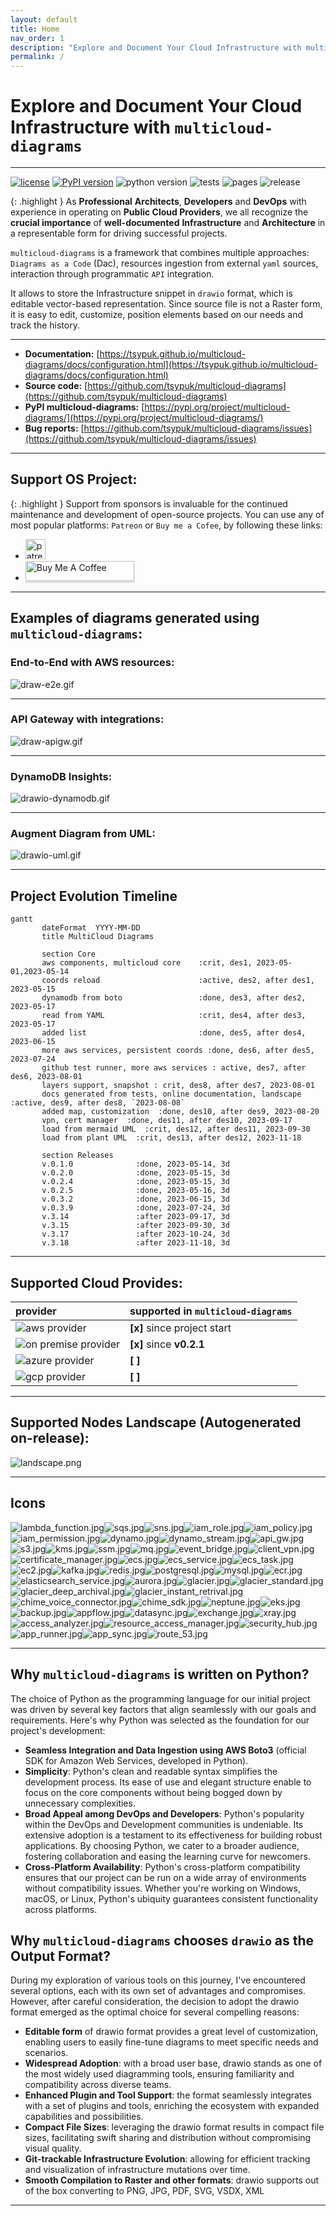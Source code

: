 ```yaml
---
layout: default
title: Home
nav_order: 1
description: "Explore and Document Your Cloud Infrastructure with multicloud-diagrams"
permalink: /
---
```


# Explore and Document Your Cloud Infrastructure with ``multicloud-diagrams``

---
[![license](https://img.shields.io/badge/license-MIT-blue.svg)](/LICENSE)
[![PyPI version](https://badge.fury.io/py/multicloud-diagrams.svg)](https://badge.fury.io/py/multicloud-diagrams)
![python version](https://img.shields.io/badge/python-%3E%3D%203.7-blue?logo=python)
![tests](https://github.com/tsypuk/multicloud-diagrams/workflows/Run%20tests/badge.svg?branch=main)
![pages](https://github.com/tsypuk/multicloud-diagrams/actions/workflows/pages.yml/badge.svg)
![release](https://github.com/tsypuk/multicloud-diagrams/actions/workflows/release.yaml/badge.svg)

{: .highlight }
As **Professional** **Architects**, **Developers** and **DevOps**  with experience in operating on **Public Cloud Providers**, we all recognize the **crucial importance** of **well-documented**
**Infrastructure** and **Architecture** in a representable form for driving successful projects. 

``multicloud-diagrams`` is a framework that combines multiple approaches: ``Diagrams as a Code`` (Dac), resources ingestion from external ``yaml`` sources, interaction through programmatic ``API`` integration.

It allows to store the Infrastructure snippet in ``drawio`` format, which is editable vector-based representation. 
Since source file is not a Raster form, it is easy to edit, customize, position elements based on our needs and track the history.

---
 
- **Documentation:** [https://tsypuk.github.io/multicloud-diagrams/docs/configuration.html](https://tsypuk.github.io/multicloud-diagrams/docs/configuration.html)
- **Source code:** [https://github.com/tsypuk/multicloud-diagrams](https://github.com/tsypuk/multicloud-diagrams)
- **PyPI multicloud-diagrams:** [https://pypi.org/project/multicloud-diagrams/](https://pypi.org/project/multicloud-diagrams/)
- **Bug reports:** [https://github.com/tsypuk/multicloud-diagrams/issues](https://github.com/tsypuk/multicloud-diagrams/issues)

---

## Support OS Project:

{: .highlight }
Support from sponsors is invaluable for the continued maintenance and development of open-source projects.
You can use any of most popular platforms: ``Patreon`` or ``Buy me a Cofee``, by following these links:

- <a href="https://patreon.com/tsypuk"><img width="32" height="32" class="octicon rounded-2 d-block" alt="patreon" src="https://github.githubassets.com/images/modules/site/icons/funding_platforms/patreon.svg"></a>
- <a href="https://www.buymeacoffee.com/tsypuk" target="_blank"><img src="https://www.buymeacoffee.com/assets/img/custom_images/orange_img.png" alt="Buy Me A Coffee" style="height: 32px !important;width: 174px !important;box-shadow: 0px 3px 2px 0px rgba(190, 190, 190, 0.5) !important;" ></a>

---

## Examples of diagrams generated using ``multicloud-diagrams``:

### End-to-End with AWS resources:

![draw-e2e.gif](https://github.com/tsypuk/multicloud-diagrams/raw/main/docs/docs/images/drawio-end2end.gif?raw=True)

---

### API Gateway with integrations:

![draw-apigw.gif](https://github.com/tsypuk/multicloud-diagrams/raw/main/docs/docs/images/draw-apigw.gif?raw=True)

---

### DynamoDB Insights:

![drawio-dynamodb.gif](https://github.com/tsypuk/multicloud-diagrams/raw/main/docs/docs/images/drawio-dynamodb.gif?raw=True)

---

### Augment Diagram from UML:

![drawio-uml.gif](https://github.com/tsypuk/multicloud-diagrams/raw/main/docs/docs/images/uml_animated.gif?raw=True)

---

## Project Evolution Timeline

```mermaid
gantt
       dateFormat  YYYY-MM-DD
       title MultiCloud Diagrams

       section Core
       aws components, multicloud core    :crit, des1, 2023-05-01,2023-05-14
       coords reload                      :active, des2, after des1, 2023-05-15
       dynamodb from boto                 :done, des3, after des2, 2023-05-17
       read from YAML                     :crit, des4, after des3, 2023-05-17
       added list                         :done, des5, after des4, 2023-06-15
       more aws services, persistent coords :done, des6, after des5, 2023-07-24
       github test runner, more aws services : active, des7, after des6, 2023-08-01
       layers support, snapshot : crit, des8, after des7, 2023-08-01
       docs generated from tests, online documentation, landscape :active, des9, after des8, `2023-08-08`
       added map, customization  :done, des10, after des9, 2023-08-20
       vpn, cert manager  :done, des11, after des10, 2023-09-17
       load from mermaid UML  :crit, des12, after des11, 2023-09-30
       load from plant UML  :crit, des13, after des12, 2023-11-18

       section Releases
       v.0.1.0              :done, 2023-05-14, 3d
       v.0.2.0              :done, 2023-05-15, 3d
       v.0.2.4              :done, 2023-05-15, 3d
       v.0.2.5              :done, 2023-05-16, 3d
       v.0.3.2              :done, 2023-06-15, 3d
       v.0.3.9              :done, 2023-07-24, 3d
       v.3.14               :after 2023-09-17, 3d
       v.3.15               :after 2023-09-30, 3d
       v.3.17               :after 2023-10-24, 3d
       v.3.18               :after 2023-11-18, 3d
```

---

## Supported Cloud Provides:

| provider                                                                                       | supported in ``multicloud-diagrams`` |
|:-----------------------------------------------------------------------------------------------|:-------------------------------------|
| ![aws provider](https://img.shields.io/badge/AWS-orange?logo=amazon-aws&color=ff9900)          | **[x]** since project start          |
| ![on premise provider](https://img.shields.io/badge/OnPremise-orange?color=5f87bf)             | **[x]** since **v0.2.1**             |
| ![azure provider](https://img.shields.io/badge/Azure-orange?logo=microsoft-azure&color=0089d6) | **[  ]**                             |
| ![gcp provider](https://img.shields.io/badge/GCP-orange?logo=google-cloud&color=4285f4)        | **[  ]**                             |

---

## Supported Nodes Landscape (Autogenerated on-release):

![landscape.png](https://github.com/tsypuk/multicloud-diagrams/raw/main/landscape.png?raw=True)

---

## Icons
![lambda_function.jpg](https://github.com/tsypuk/multicloud-diagrams/raw/main/docs/icons/jpg/lambda_function.jpg?raw=True)![sqs.jpg](https://github.com/tsypuk/multicloud-diagrams/raw/main/docs/icons/jpg/sqs.jpg?raw=True)![sns.jpg](https://github.com/tsypuk/multicloud-diagrams/raw/main/docs/icons/jpg/sns.jpg?raw=True)![iam_role.jpg](https://github.com/tsypuk/multicloud-diagrams/raw/main/docs/icons/jpg/iam_role.jpg?raw=True)![iam_policy.jpg](https://github.com/tsypuk/multicloud-diagrams/raw/main/docs/icons/jpg/iam_policy.jpg?raw=True)![iam_permission.jpg](https://github.com/tsypuk/multicloud-diagrams/raw/main/docs/icons/jpg/iam_permission.jpg?raw=True)![dynamo.jpg](https://github.com/tsypuk/multicloud-diagrams/raw/main/docs/icons/jpg/dynamo.jpg?raw=True)![dynamo_stream.jpg](https://github.com/tsypuk/multicloud-diagrams/raw/main/docs/icons/jpg/dynamo_stream.jpg?raw=True)![api_gw.jpg](https://github.com/tsypuk/multicloud-diagrams/raw/main/docs/icons/jpg/api_gw.jpg?raw=True)![s3.jpg](https://github.com/tsypuk/multicloud-diagrams/raw/main/docs/icons/jpg/s3.jpg?raw=True)![kms.jpg](https://github.com/tsypuk/multicloud-diagrams/raw/main/docs/icons/jpg/kms.jpg?raw=True)![ssm.jpg](https://github.com/tsypuk/multicloud-diagrams/raw/main/docs/icons/jpg/ssm.jpg?raw=True)![mq.jpg](https://github.com/tsypuk/multicloud-diagrams/raw/main/docs/icons/jpg/mq.jpg?raw=True)![event_bridge.jpg](https://github.com/tsypuk/multicloud-diagrams/raw/main/docs/icons/jpg/event_bridge.jpg?raw=True)![client_vpn.jpg](https://github.com/tsypuk/multicloud-diagrams/raw/main/docs/icons/jpg/client_vpn.jpg?raw=True)![certificate_manager.jpg](https://github.com/tsypuk/multicloud-diagrams/raw/main/docs/icons/jpg/certificate_manager.jpg?raw=True)![ecs.jpg](https://github.com/tsypuk/multicloud-diagrams/raw/main/docs/icons/jpg/ecs.jpg?raw=True)![ecs_service.jpg](https://github.com/tsypuk/multicloud-diagrams/raw/main/docs/icons/jpg/ecs_service.jpg?raw=True)![ecs_task.jpg](https://github.com/tsypuk/multicloud-diagrams/raw/main/docs/icons/jpg/ecs_task.jpg?raw=True)![ec2.jpg](https://github.com/tsypuk/multicloud-diagrams/raw/main/docs/icons/jpg/ec2.jpg?raw=True)![kafka.jpg](https://github.com/tsypuk/multicloud-diagrams/raw/main/docs/icons/jpg/kafka.jpg?raw=True)![redis.jpg](https://github.com/tsypuk/multicloud-diagrams/raw/main/docs/icons/jpg/redis.jpg?raw=True)![postgresql.jpg](https://github.com/tsypuk/multicloud-diagrams/raw/main/docs/icons/jpg/postgresql.jpg?raw=True)![mysql.jpg](https://github.com/tsypuk/multicloud-diagrams/raw/main/docs/icons/jpg/mysql.jpg?raw=True)![ecr.jpg](https://github.com/tsypuk/multicloud-diagrams/raw/main/docs/icons/jpg/ecr.jpg?raw=True)![elasticsearch_service.jpg](https://github.com/tsypuk/multicloud-diagrams/raw/main/docs/icons/jpg/elasticsearch_service.jpg?raw=True)![aurora.jpg](https://github.com/tsypuk/multicloud-diagrams/raw/main/docs/icons/jpg/aurora.jpg?raw=True)![glacier.jpg](https://github.com/tsypuk/multicloud-diagrams/raw/main/docs/icons/jpg/glacier.jpg?raw=True)![glacier_standard.jpg](https://github.com/tsypuk/multicloud-diagrams/raw/main/docs/icons/jpg/glacier_standard.jpg?raw=True)![glacier_deep_archival.jpg](https://github.com/tsypuk/multicloud-diagrams/raw/main/docs/icons/jpg/glacier_deep_archival.jpg?raw=True)![glacier_instant_retrival.jpg](https://github.com/tsypuk/multicloud-diagrams/raw/main/docs/icons/jpg/glacier_instant_retrival.jpg?raw=True)![chime_voice_connector.jpg](https://github.com/tsypuk/multicloud-diagrams/raw/main/docs/icons/jpg/chime_voice_connector.jpg?raw=True)![chime_sdk.jpg](https://github.com/tsypuk/multicloud-diagrams/raw/main/docs/icons/jpg/chime_sdk.jpg?raw=True)![neptune.jpg](https://github.com/tsypuk/multicloud-diagrams/raw/main/docs/icons/jpg/neptune.jpg?raw=True)![eks.jpg](https://github.com/tsypuk/multicloud-diagrams/raw/main/docs/icons/jpg/eks.jpg?raw=True)![backup.jpg](https://github.com/tsypuk/multicloud-diagrams/raw/main/docs/icons/jpg/backup.jpg?raw=True)![appflow.jpg](https://github.com/tsypuk/multicloud-diagrams/raw/main/docs/icons/jpg/appflow.jpg?raw=True)![datasync.jpg](https://github.com/tsypuk/multicloud-diagrams/raw/main/docs/icons/jpg/datasync.jpg?raw=True)![exchange.jpg](https://github.com/tsypuk/multicloud-diagrams/raw/main/docs/icons/jpg/exchange.jpg?raw=True)![xray.jpg](https://github.com/tsypuk/multicloud-diagrams/raw/main/docs/icons/jpg/xray.jpg?raw=True)![access_analyzer.jpg](https://github.com/tsypuk/multicloud-diagrams/raw/main/docs/icons/jpg/access_analyzer.jpg?raw=True)![resource_access_manager.jpg](https://github.com/tsypuk/multicloud-diagrams/raw/main/docs/icons/jpg/resource_access_manager.jpg?raw=True)![security_hub.jpg](https://github.com/tsypuk/multicloud-diagrams/raw/main/docs/icons/jpg/security_hub.jpg?raw=True)![app_runner.jpg](https://github.com/tsypuk/multicloud-diagrams/raw/main/docs/icons/jpg/app_runner.jpg?raw=True)![app_sync.jpg](https://github.com/tsypuk/multicloud-diagrams/raw/main/docs/icons/jpg/app_sync.jpg?raw=True)![route_53.jpg](https://github.com/tsypuk/multicloud-diagrams/raw/main/docs/icons/jpg/route_53.jpg?raw=True)

---

## Why ``multicloud-diagrams`` is written on Python?

The choice of Python as the programming language for our initial project was driven by several key factors that align seamlessly with our goals and requirements. Here's why Python was selected as the foundation for our project's development:

- **Seamless Integration and Data Ingestion using AWS Boto3** (official SDK for Amazon Web Services, developed in Python).
- **Simplicity**: Python's clean and readable syntax simplifies the development process.
  Its ease of use and elegant structure enable to focus on the core components without being bogged down by unnecessary complexities.
- **Broad Appeal among DevOps and Developers**: Python's popularity within the DevOps and Development communities is undeniable.
  Its extensive adoption is a testament to its effectiveness for building robust applications.
  By choosing Python, we cater to a broader audience, fostering collaboration and easing the learning curve for newcomers.
- **Cross-Platform Availability**: Python's cross-platform compatibility ensures that our project can be run on a wide array of environments without compatibility issues.
  Whether you're working on Windows, macOS, or Linux, Python's ubiquity guarantees consistent functionality across platforms.

## Why ``multicloud-diagrams`` chooses ``drawio`` as the Output Format?
During my exploration of various tools on this journey, I've encountered several options, each with its own set of advantages and compromises. However, after careful consideration, 
the decision to adopt the drawio format emerged as the optimal choice for several compelling reasons:

- **Editable form** of drawio format provides a great level of customization, enabling users to easily fine-tune diagrams to meet specific needs and scenarios.
- **Widespread Adoption**:  with a broad user base, drawio stands as one of the most widely used diagramming tools, ensuring familiarity and compatibility across diverse teams.
- **Enhanced Plugin and Tool Support**: the format seamlessly integrates with a set of plugins and tools, enriching the ecosystem with expanded capabilities and possibilities.
- **Compact File Sizes**: leveraging the drawio format results in compact file sizes, facilitating swift sharing and distribution without compromising visual quality.
- **Git-trackable Infrastructure Evolution**: allowing for efficient tracking and visualization of infrastructure mutations over time.
- **Smooth Compilation to Raster and other formats**: drawio supports out of the box converting to PNG, JPG, PDF, SVG, VSDX, XML

---

[//]: # (#### Thank you to the contributors of ``multicloud-diagrams``)

[//]: # (<ul class="list-style-none">)
[//]: # ({% for contributor in site.github.contributors %})
[//]: # (  <li class="d-inline-block mr-1">)
[//]: # (     <a href="{{ contributor.html_url }}"><img src="{{ contributor.avatar_url }}" width="32" height="32" alt="{{ contributor.login }}"></a>)
[//]: # (  </li>)
[//]: # ({% endfor %})
[//]: # (</ul>)


[//]: # ([View our Code of Conduct]&#40;https://github.com/tsypuk/multicloud-diagrams/tree/main/CODE_OF_CONDUCT.md&#41; on GitHub repository.)

[Jekyll]: https://jekyllrb.com
[Markdown]: https://daringfireball.net/projects/markdown/
[Liquid]: https://github.com/Shopify/liquid/wiki
[Front matter]: https://jekyllrb.com/docs/front-matter/
[Jekyll configuration]: https://jekyllrb.com/docs/configuration/
[multicloud-diagrams repo]: https://github.com/tsypuk/multicloud-diagrams
[GitHub Pages]: https://pages.github.com/
[GitHub Pages / Actions workflow]: https://github.blog/changelog/2022-07-27-github-pages-custom-github-actions-workflows-beta/
